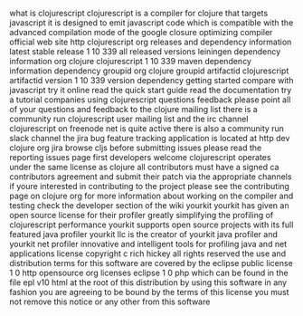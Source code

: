 what is clojurescript clojurescript is a compiler for clojure that targets javascript it is designed to emit javascript code which is compatible with the advanced compilation mode of the google closure optimizing compiler official web site http clojurescript org releases and dependency information latest stable release 1 10 339 all released versions leiningen dependency information org clojure clojurescript 1 10 339 maven dependency information dependency groupid org clojure groupid artifactid clojurescript artifactid version 1 10 339 version dependency getting started compare with javascript try it online read the quick start guide read the documentation try a tutorial companies using clojurescript questions feedback please point all of your questions and feedback to the clojure mailing list there is a community run clojurescript user mailing list and the irc channel clojurescript on freenode net is quite active there is also a community run slack channel the jira bug feature tracking application is located at http dev clojure org jira browse cljs before submitting issues please read the reporting issues page first developers welcome clojurescript operates under the same license as clojure all contributors must have a signed ca contributors agreement and submit their patch via the appropriate channels if youre interested in contributing to the project please see the contributing page on clojure org for more information about working on the compiler and testing check the developer section of the wiki yourkit yourkit has given an open source license for their profiler greatly simplifying the profiling of clojurescript performance yourkit supports open source projects with its full featured java profiler yourkit llc is the creator of yourkit java profiler and yourkit net profiler innovative and intelligent tools for profiling java and net applications license copyright c rich hickey all rights reserved the use and distribution terms for this software are covered by the eclipse public license 1 0 http opensource org licenses eclipse 1 0 php which can be found in the file epl v10 html at the root of this distribution by using this software in any fashion you are agreeing to be bound by the terms of this license you must not remove this notice or any other from this software